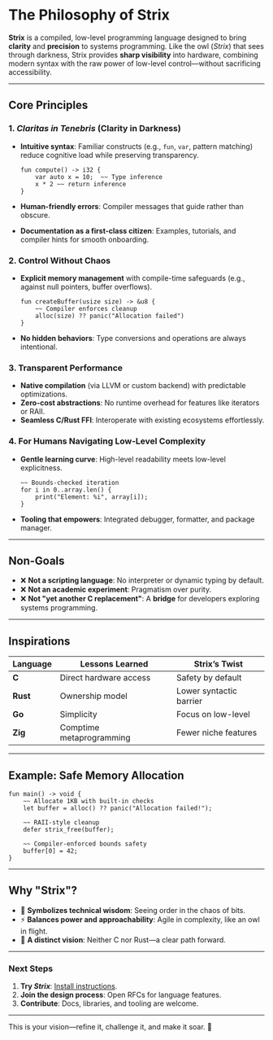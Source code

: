 # **The Philosophy of Strix**  

**Strix** is a compiled, low-level programming language designed to bring
**clarity** and **precision** to systems programming. Like the owl (*Strix*) that
sees through darkness, Strix provides **sharp visibility** into hardware,
combining modern syntax with the raw power of low-level control—without
sacrificing accessibility.  

---

## **Core Principles**  

### **1. *Claritas in Tenebris* (Clarity in Darkness)**  

- **Intuitive syntax**: Familiar constructs (e.g., `fun`, `var`, pattern matching)
reduce cognitive load while preserving transparency.  

  ```strix
  fun compute() -> i32 {
      var auto x = 10;  ~~ Type inference
      x * 2 ~~ return inference
  }
  ```  

- **Human-friendly errors**: Compiler messages that guide rather than obscure.  
- **Documentation as a first-class citizen**: Examples, tutorials, and compiler
hints for smooth onboarding.  

### **2. Control Without Chaos**  

- **Explicit memory management** with compile-time safeguards (e.g., against null
pointers, buffer overflows).  

  ```strix
  fun createBuffer(usize size) -> &u8 {
      ~~ Compiler enforces cleanup
      alloc(size) ?? panic("Allocation failed")
  }
  ```  

- **No hidden behaviors**: Type conversions and operations are always intentional.

### **3. Transparent Performance**  

- **Native compilation** (via LLVM or custom backend) with predictable optimizations.
- **Zero-cost abstractions**: No runtime overhead for features like iterators or
RAII.
- **Seamless C/Rust FFI**: Interoperate with existing ecosystems effortlessly.  

### **4. For Humans Navigating Low-Level Complexity**  

- **Gentle learning curve**: High-level readability meets low-level explicitness.

  ```strix
  ~~ Bounds-checked iteration
  for i in 0..array.len() {
      print("Element: %i", array[i]);
  }
  ```  

- **Tooling that empowers**: Integrated debugger, formatter, and package manager.

---

## **Non-Goals**  

- ❌ **Not a scripting language**: No interpreter or dynamic typing by default.  
- ❌ **Not an academic experiment**: Pragmatism over purity.  
- ❌ **Not "yet another C replacement"**: A **bridge** for developers exploring
systems programming.

---

## **Inspirations**  

| Language | Lessons Learned          | Strix’s Twist           |
| -------- | ------------------------ | ----------------------- |
| **C**    | Direct hardware access   | Safety by default       |
| **Rust** | Ownership model          | Lower syntactic barrier |
| **Go**   | Simplicity               | Focus on low-level      |
| **Zig**  | Comptime metaprogramming | Fewer niche features    |

---

## **Example: Safe Memory Allocation**  

```strix
fun main() -> void {
    ~~ Allocate 1KB with built-in checks
    let buffer = alloc() ?? panic("Allocation failed!");
    
    ~~ RAII-style cleanup
    defer strix_free(buffer);
    
    ~~ Compiler-enforced bounds safety
    buffer[0] = 42;
}
```

---

## **Why "Strix"?**  

- 🦉 **Symbolizes technical wisdom**: Seeing order in the chaos of bits.  
- ⚡ **Balances power and approachability**: Agile in complexity, like an owl in flight.
- 🌌 **A distinct vision**: Neither C nor Rust—a clear path forward.  

---

### **Next Steps**  

1. **Try *Strix***: [Install instructions](./README.md#installation).
2. **Join the design process**: Open RFCs for language features.  
3. **Contribute**: Docs, libraries, and tooling are welcome.  

---

This is your vision—refine it, challenge it, and make it soar. 🦉
